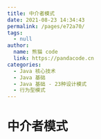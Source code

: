 ```yaml
---
title: 中介者模式
date: 2021-08-23 14:34:43
permalink: /pages/e72a70/
tags: 
  - null
author: 
  name: 熊猫 code
  link: https://pandacode.cn
categories: 
  - Java 核心技术
  - Java 基础
  - Java 基础 - 23种设计模式
  - 行为型模式
---
```


# 中介者模式